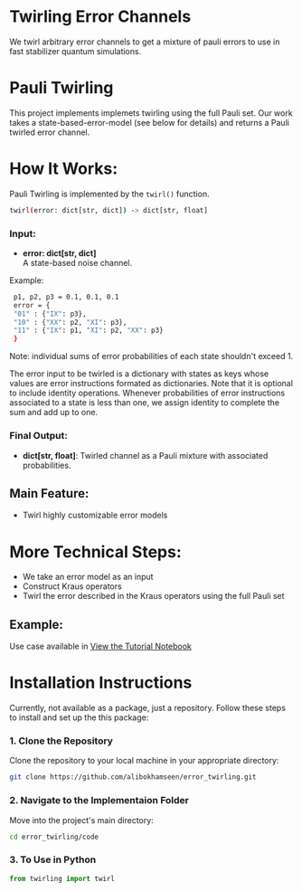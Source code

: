 # Twirling Error Channels

We twirl arbitrary error channels to get a mixture of pauli errors to use in fast stabilizer quantum simulations. 


# Pauli Twirling
This project implements implemets twirling using the full Pauli set. Our work takes a state-based-error-model (see below for details) and returns a Pauli twirled error channel.

# How It Works:
Pauli Twirling is implemented by the `twirl()` function.
```bash
twirl(error: dict[str, dict]) -> dict[str, float]
```

### Input:
- **error: dict[str, dict]**\
A state-based noise channel.

Example:
   ```bash
    p1, p2, p3 = 0.1, 0.1, 0.1
    error = {
    "01" : {"IX": p3},
    "10" : {"XX": p2, "XI": p3},
    "11" : {"IX": p1, "XI": p2, "XX": p3}
    }
   ```
   Note: individual sums of error probabilities of each state shouldn't exceed 1.
   
The error input to be twirled is a dictionary with states as keys whose values are error instructions formated as dictionaries. Note that it is optional to include identity operations. Whenever probabilities of error instructions associated to a state is less than one, we assign identity to complete the sum and add up to one.

### Final Output:
- **dict[str, float]**: Twirled channel as a Pauli mixture with associated probabilities.

## Main Feature:
- Twirl highly customizable error models

# More Technical Steps:
- We take an error model as an input
- Construct Kraus operators
- Twirl the error described in the Kraus operators using the full Pauli set

## Example: 
Use case available in [View the Tutorial Notebook](https://github.com/alibokhamseen/error_twirling/blob/main/code/twirling_101.py)

# Installation Instructions
Currently, not available as a package, just a repository.
Follow these steps to install and set up the this package:

### 1. Clone the Repository
Clone the repository to your local machine in your appropriate directory:

```bash
git clone https://github.com/alibokhamseen/error_twirling.git
```

### 2. Navigate to the Implementaion Folder
Move into the project's main directory:

```bash
cd error_twirling/code
```
### 3. To Use in Python
```python
from twirling import twirl
```


